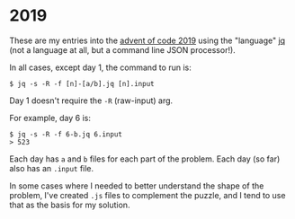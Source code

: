 # 2019

These are my entries into the [advent of code 2019](https://adventofcode.com/2019) using the "language" [jq](https://stedolan.github.io/jq/) (not a language at all, but a command line JSON processor!).

In all cases, except day 1, the command to run is:

```
$ jq -s -R -f [n]-[a/b].jq [n].input
```

Day 1 doesn't require the `-R` (raw-input) arg.

For example, day 6 is:

```
$ jq -s -R -f 6-b.jq 6.input
> 523
```

Each day has `a` and `b` files for each part of the problem. Each day (so far) also has an `.input` file.

In some cases where I needed to better understand the shape of the problem, I've created `.js` files to complement the puzzle, and I tend to use that as the basis for my solution.
